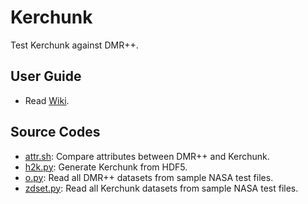 # Kerchunk

  Test Kerchunk against DMR++.

## User Guide
* Read [Wiki](https://github.com/hyoklee/kerchunk/wiki/).

## Source Codes
* [attr.sh](attr.sh): Compare attributes between DMR++ and Kerchunk.
* [h2k.py](h2k.py): Generate Kerchunk from HDF5.
* [o.py](o.py): Read all DMR++ datasets from sample NASA test files.
* [zdset.py](zdset.py): Read all Kerchunk datasets from sample NASA test files.
